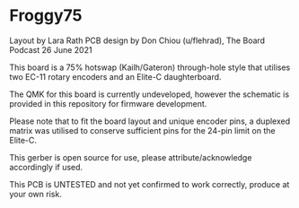# Froggy75

Layout by Lara Rath
PCB design by Don Chiou (u/flehrad), The Board Podcast 26 June 2021

This board is a 75% hotswap (Kailh/Gateron) through-hole style that utilises two EC-11 rotary encoders and an Elite-C daughterboard.

The QMK for this board is currently undeveloped, however the schematic is provided in this repository for firmware development.

Please note that to fit the board layout and unique encoder pins, a duplexed matrix was utilised to conserve sufficient pins for the 24-pin limit on the Elite-C.

This gerber is open source for use, please attribute/acknowledge accordingly if used.

This PCB is UNTESTED and not yet confirmed to work correctly, produce at your own risk.
